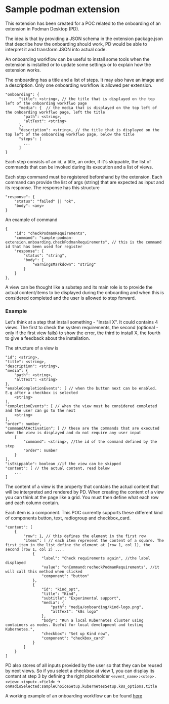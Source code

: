 # Sample podman extension

This extension has been created for a POC related to the onboarding of an extension in Podman Desktop (PD).

The idea is that by providing a JSON schema in the extension package.json that describe how the onboarding should work, PD would be able to interpret it and transform JSON into actual code.

An onboarding workflow can be useful to install some tools when the extension is installed or to update some settings or to explain how the extension works.

The onboarding has a title and a list of steps. It may also have an image and a description.
Only one onboarding workflow is allowed per extension.

```
"onboarding": {
      "title": <string>, // the title that is displayed on the top left of the onboarding workflwo page
      "media": {  // the media that is displayed on the top left of the onboarding workflwo page, left the title
        "path": <string>,
        "altText": <string>
      },
      "description": <string>, // the title that is displayed on the top left of the onboarding workflwo page, below the title
      "steps": [
        ...
      ]
}
```

Each step consists of an id, a title, an order, if it's skippable, the list of commands that can be invoked during its execution and a list of views.

Each step command must be registered beforehand by the extension.
Each command can provide the list of args (string) that are expected as input and its response. 
The response has this structure

```
"response": {
    "status": "failed" || "ok",
    "body": <any>
}
```

An example of command

```
{
    "id": "checkPodmanRequirements",
    "command": "sample-podman-extension.onboarding.checkPodmanRequirements", // this is the command id that has been used for register
    "response": {
        "status": "string",
        "body": {
            "warningsMarkdown": "string"
        }
    }
},
```

A view can be thought like a substep and its main role is to provide the actual content/items to be displayed during the onboarding and when this is considered completed and the user is allowed to step forward. 

### Example

Let's think at a step that install something - "Install X". 
It could contains 4 views. The first to check the system requirements, the second (optional - only if the first view fails) to show the error, the third to install X, the fourth to give a feedback about the installation.


The structure of a view is 

```
"id": <string>,
"title": <string>,
"description": <string>,
"media": {
    "path": <string>,
    "altText": <string>
},
"enableCompletionEvents": [ // when the button next can be enabled. E.g after a checkbox is selected
    <string>
],
"completionEvents": [ // when the view must be considered completed and the user can go to the next
    <string>
],
"order": number,
"commandAtActivation": [ // these are the commands that are executed when the view is displayed and do not require any user input
    {
        "command": <string>, //the id of the command defined by the step 
        "order": number                  
    }
],
"isSkippable": boolean //if the view can be skipped
"content": [ // the actual content, read below
    ...
]
```

The content of a view is the property that contains the actual content that will be interpreted and rendered by PD.
When creating the content of a view you can think at the page like a grid.
You must then define what each row and each column contain.

Each item is a component. This POC currently supports these different kind of components button, text, radiogroup and checkbox_card.

```
"content": [
    {
        "row": 1, // this defines the element in the first row
        "items": [ // each item represent the content of a square. The first item in the list define the element at (row 1, col 1), the second (row 1, col 2) ....
            { 
                "label": "Check requirements again", //the label displayed
                "value": "onCommand:recheckPodmanRequirements", //it will call this method when clicked
                "component": "button"
            },
            {
                "id": "kind_opt",
                "title": "Kind",
                "subtitle": "Experimental support",
                "media": {
                    "path": "media/onboarding/kind-logo.png",
                    "altText": "k8s logo"
                },
                "body": "Run a local Kubernetes cluster using containers as nodes. Useful for local development and testing Kubernetes.",
                "checkbox": "Set up Kind now",
                "component": "checkbox_card"
            }
        ]
    }
]
```

PD also stores of all inputs provided by the user so that they can be reused by next views.
So if you select a checkbox at view 1, you can display its content at step 3 by defining the right placeholder `<event_name>:<step>.<view>.<input>.<field>` -> `onRadioSelected:sampleChoiceSetup.kubernetesSetup.k8s_options.title`

A working example of an onboarding workflow can be found [here](https://github.com/lstocchi/sample-podman-extension/blob/main/package.json#L47 )
